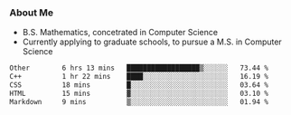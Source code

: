 ### About Me

- B.S. Mathematics, concetrated in Computer Science
- Currently applying to graduate schools, to pursue a M.S. in Computer Science

<!--START_SECTION:waka-->

```txt
Other        6 hrs 13 mins   ██████████████████▒░░░░░░   73.44 %
C++          1 hr 22 mins    ████░░░░░░░░░░░░░░░░░░░░░   16.19 %
CSS          18 mins         █░░░░░░░░░░░░░░░░░░░░░░░░   03.64 %
HTML         15 mins         ▓░░░░░░░░░░░░░░░░░░░░░░░░   03.10 %
Markdown     9 mins          ▒░░░░░░░░░░░░░░░░░░░░░░░░   01.94 %
```

<!--END_SECTION:waka-->

